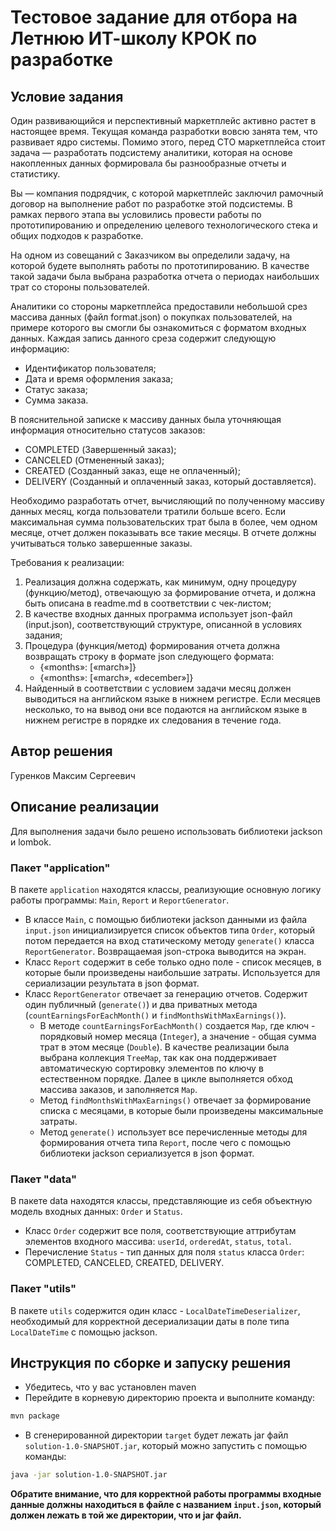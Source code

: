 # Тестовое задание для отбора на Летнюю ИТ-школу КРОК по разработке

## Условие задания
Один развивающийся и перспективный маркетплейс активно растет в настоящее время. Текущая команда разработки вовсю занята тем, что развивает ядро системы. Помимо этого, перед CTO маркетплейса стоит задача — разработать подсистему аналитики, которая на основе накопленных данных формировала бы разнообразные отчеты и статистику.

Вы — компания подрядчик, с которой маркетплейс заключил рамочный договор на выполнение работ по разработке этой подсистемы. В рамках первого этапа вы условились провести работы по прототипированию и определению целевого технологического стека и общих подходов к разработке.

На одном из совещаний с Заказчиком вы определили задачу, на которой будете выполнять работы по прототипированию. В качестве такой задачи была выбрана разработка отчета о периодах наибольших трат со стороны пользователей.

Аналитики со стороны маркетплейса предоставили небольшой срез массива данных (файл format.json) о покупках пользователей, на примере которого вы смогли бы ознакомиться с форматом входных данных. Каждая запись данного среза содержит следующую информацию:
- Идентификатор пользователя;
- Дата и время оформления заказа;
- Статус заказа;
- Сумма заказа.

В пояснительной записке к массиву данных была уточняющая информация относительно статусов заказов:
- COMPLETED (Завершенный заказ);
- CANCELED (Отмененный заказ);
- CREATED (Созданный заказ, еще не оплаченный);
- DELIVERY (Созданный и оплаченный заказ, который доставляется).

Необходимо разработать отчет, вычисляющий по полученному массиву данных месяц, когда пользователи тратили больше всего. Если максимальная сумма пользовательских трат была в более, чем одном месяце, отчет должен показывать все такие месяцы. В отчете должны учитываться только завершенные заказы.

Требования к реализации:
1. Реализация должна содержать, как минимум, одну процедуру (функцию/метод), отвечающую за формирование отчета, и должна быть описана в readme.md в соответствии с чек-листом;
2. В качестве входных данных программа использует json-файл (input.json), соответствующий структуре, описанной в условиях задания;
3. Процедура (функция/метод) формирования отчета должна возвращать строку в формате json следующего формата:
   - {«months»: [«march»]} 
   - {«months»: [«march», «december»]}
4. Найденный в соответствии с условием задачи месяц должен выводиться на английском языке в нижнем регистре. Если месяцев несколько, то на вывод они все подаются на английском языке в нижнем регистре в порядке их следования в течение года.

## Автор решения
Гуренков Максим Сергеевич
## Описание реализации
Для выполнения задачи было решено использовать библиотеки jackson и lombok.  
### Пакет "application"
В пакете `application` находятся классы, реализующие основную логику работы программы: `Main`, `Report` и `ReportGenerator`.
  - В классе `Main`, с помощью библиотеки jackson данными из файла `input.json` инициализируется список объектов типа `Order`, который потом передается на вход статическому методу `generate()` класса `ReportGenerator`. Возвращаемая json-строка выводится на экран.
  - Класс `Report` содержит в себе только одно поле - список месяцев, в которые были произведены наибольшие затраты. Используется для сериализации результата в json формат.
  - Класс `ReportGenerator` отвечает за генерацию отчетов. Содержит один публичный (`generate()`) и два приватных метода (`countEarningsForEachMonth()` и `findMonthsWithMaxEarnings()`).
      + В методе `countEarningsForEachMonth()` создается `Map`, где ключ - порядковый номер месяца (`Integer`), а значение - общая сумма трат в этом месяце (`Double`). В качестве реализации была выбрана коллекция `TreeMap`, так как она поддерживает автоматическую сортировку элементов по ключу в естественном порядке. Далее в цикле выполняется обход массива заказов, и заполняется `Map`.
      + Метод `findMonthsWithMaxEarnings()` отвечает за формирование списка с месяцами, в которые были произведены максимальные затраты.
      + Метод `generate()` использует все перечисленные методы для формирования отчета типа `Report`, после чего с помощью библиотеки jackson сериализуется в json формат.  
### Пакет "data"
В пакете data находятся классы, представляющие из себя объектную модель входных данных: `Order` и `Status`.
   - Класс `Order` содержит все поля, соответствующие аттрибутам элементов входного массива: `userId`, `orderedAt`, `status`, `total`.
   - Перечисление `Status` - тип данных для поля `status` класса `Order`: COMPLETED, CANCELED, CREATED, DELIVERY.
### Пакет "utils"
В пакете `utils` содержится один класс - `LocalDateTimeDeserializer`, необходимый для корректной десериализации даты в поле типа `LocalDateTime` с помощью jackson.
## Инструкция по сборке и запуску решения
- Убедитесь, что у вас установлен maven
- Перейдите в корневую директорию проекта и выполните команду:
```bash
mvn package
```
- В сгенерированной директории `target` будет лежать jar файл `solution-1.0-SNAPSHOT.jar`, который можно запустить с помощью команды:
```bash
java -jar solution-1.0-SNAPSHOT.jar
```
**Обратите внимание, что для корректной работы программы входные данные должны находиться в файле с названием `input.json`, который должен лежать в той же директории, что и jar файл.**